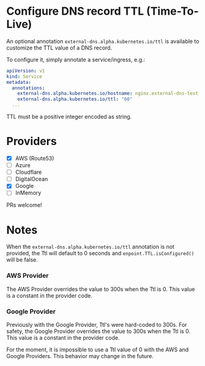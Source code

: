 Configure DNS record TTL (Time-To-Live)
=======================================

An optional annotation `external-dns.alpha.kubernetes.io/ttl` is available to customize the TTL value of a DNS record.

To configure it, simply annotate a service/ingress, e.g.:

```yaml
apiVersion: v1
kind: Service
metadata:
  annotations:
    external-dns.alpha.kubernetes.io/hostname: nginx.external-dns-test.my-org.com.
    external-dns.alpha.kubernetes.io/ttl: "60"
  ...
```

TTL must be a positive integer encoded as string.

Providers
=========

- [x] AWS (Route53)
- [ ] Azure
- [ ] Cloudflare
- [ ] DigitalOcean
- [x] Google
- [ ] InMemory

PRs welcome!

Notes
=====
When the `external-dns.alpha.kubernetes.io/ttl` annotation is not provided, the Ttl will default to 0 seconds and `enpoint.TTL.isConfigured()` will be false.

### AWS Provider
The AWS Provider overrides the value to 300s when the Ttl is 0. 
This value is a constant in the provider code.

### Google Provider
Previously with the Google Provider, Ttl's were hard-coded to 300s.
For safety, the Google Provider overrides the value to 300s when the Ttl is 0. 
This value is a constant in the provider code.

For the moment, it is impossible to use a Ttl value of 0 with the AWS and Google Providers.
This behavior may change in the future.
